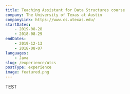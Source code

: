 ```yaml
---
title: Teaching Assistant for Data Structures course
company: The University of Texas at Austin
companyLink: https://www.cs.utexas.edu/
startDates:
    - 2019-08-28
    - 2018-08-29
endDates:
    - 2019-12-13
    - 2018-08-07
languages:
    - Java
slug: /experience/utcs
postType: experience
image: featured.png
---
```


TEST
